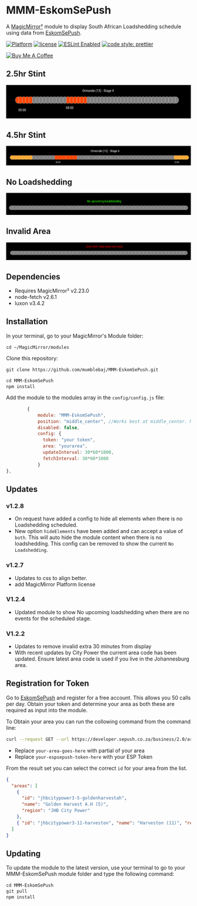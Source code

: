 # MMM-EskomSePush

A [MagicMirror²](https://magicmirror.builders) module to display South African Loadshedding schedule using data from [EskomSePush](https://eskomsepush.gumroad.com/l/api).

[![Platform](https://img.shields.io/badge/platform-MagicMirror-informational)](https://MagicMirror.builders)
[![license](https://img.shields.io/github/license/mashape/apistatus.svg)](LICENSE)
[![ESLint Enabled](https://img.shields.io/badge/ESLint-Enabled-blue.svg)](https://eslint.org/)
[![code style: prettier](https://img.shields.io/badge/code_style-prettier-ff69b4.svg?style=flat)](https://prettier.io/)

<a href="https://www.buymeacoffee.com/mumblebaj" target="_blank"><img src="https://www.buymeacoffee.com/assets/img/custom_images/orange_img.png" alt="Buy Me A Coffee" style="height: 45px !important;width: 180px !important;" ></a>

## 2.5hr Stint

![Example](images/image-1.png)

## 4.5hr Stint

![Example](images/image-2.png)

## No Loadshedding

![Example](images/image-3.png)

## Invalid Area

![Example](images/image-4.png)

## Dependencies

- Requires MagicMirror² v2.23.0
- node-fetch v2.6.1
- luxon v3.4.2

## Installation

In your terminal, go to your MagicMirror's Module folder:

```
cd ~/MagicMirror/modules
```

Clone this repository:

```
git clone https://github.com/mumblebaj/MMM-EskomSePush.git
```

```
cd MMM-EskomSePush
npm install
```

Add the module to the modules array in the `config/config.js` file:

```javascript
        {
            module: "MMM-EskomSePush",
            position: "middle_center", //Works best at middle_center. May not display all that well in other positions
            disabled: false,
            config: {
              token: "your token",
              area: "yourarea",
              updateInterval: 30*60*1000,
              fetchInterval: 30*60*1000
            }
},
```

## Updates

### v1.2.8

- On request have added a config to hide all elements when there is no Loadshedding scheduled.
- New option `hideElements` have been added and can accept a value of `both`. This will auto hide the module content when there is no loadshedding. This config can be removed to show the current `No Loadshedding`.

### v1.2.7

- Updates to css to align better.
- add MagicMirror Platform license

### V1.2.4

- Updated module to show No upcoming loadshedding when there are no events for the scheduled stage.

### V1.2.2

- Updates to remove invalid extra 30 minutes from display
- With recent updates by City Power the current area code has been updated. Ensure latest area code is used if you live in the Johannesburg area.

## Registration for Token

Go to [EskomSePush](https://eskomsepush.gumroad.com/l/api) and register for a free account. This allows you 50 calls per day. Obtain your token and determine your area as both these are required as input into the module.

To Obtain your area you can run the collowing command from the command line:

```bash
curl --request GET --url https://developer.sepush.co.za/business/2.0/areas_search?text=your-area-goes-here --header 'token: your-espsepush-token-here'
```

- Replace `your-area-goes-here` with partial of your area
- Replace `your-espsepush-token-here` with your ESP Token

From the result set you can select the correct `id` for your area from the list.

```json
{
  "areas": [
    {
      "id": "jhbcitypower3-5-goldenharvestah",
      "name": "Golden Harvest A.H (5)",
      "region": "JHB City Power"
    },
    { "id": "jhbcitypower3-11-harveston", "name": "Harveston (11)", "region": "JHB City Power" }
  ]
}
```

## Updating

To update the module to the latest version, use your terminal to go to your MMM-EskomSePush module folder and type the following command:

```
cd MMM-EskomSePush
git pull
npm install

```

